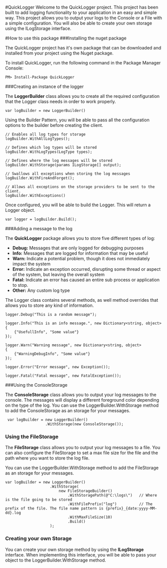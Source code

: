 #QuickLogger
Welcome to the QuickLogger project. This project has been built to add logging functionality to your application in an easy and simple way. This project allows you to output your logs to the Console or a File with a simple configuration. You will also be able to create your own storage using the ILogStorage interface.

#How to use this package
###Installing the nuget package

The QuickLogger project has it's own package that can be downloaded and installed from your project using the Nuget package.

To install QuickLogger, run the following command in the Package Manager Console:

    PM> Install-Package QuickLogger

###Creating an instance of the logger

The **LoggerBuilder** class allows you to create all the required configuration that the Logger class needs in order to work properly.

    var logBuilder = new LoggerBuilder()

Using the Builder Pattern, you will be able to pass all the configuration options to the builder before creating the client.

    // Enables all log types for storage
    logBuilder.WithAllLogTypes();
    
    // Defines which log types will be stored
    logBuilder.WithLogTypes(LogType types);
    
    // Defines where the log messages will be stored
    logBuilder.WithStorage(params ILogStorage[] output);
    
    // Swallows all exceptions when storing the log messages
    logBuilder.WithFireAndForget();
    
    // Allows all exceptions on the storage providers to be sent to the client.
    logBuilder.WithExceptions()

Once configured, you will be able to build the Logger. This will return a Logger object.

    var logger = logBuilder.Build();

###Adding a message to the log

The **QuickLogger** package allows you to store five different types of log: 

- **Debug:** Messages that are only logged for debugging purposes
- **Info:** Messages that are logged for information that may be useful
- **Warn:** Indicate a potential problem, though it does not immediately impact the system
- **Error:** Indicate an exception occurred, disrupting some thread or aspect of the system, but leaving the overall system
- **Fatal:** Indicate an error has caused an entire sub process or application to stop.
- **Other:** Any custom log type

The Logger class contains several methods, as well method overrides that allows you to store any kind of information.

    logger.Debug("This is a random message");
    
    logger.Info("This is an info message.", new Dictionary<string, object>
    {
    	{"UsefullInfo", "Some value"}
    });
    
    logger.Warn("Warning message", new Dictionary<string, object>
    {
    	{"WarningDebugInfo", "Some value"}
    });
    
    logger.Error("Error message", new Exception());
    
    logger.Fatal("Fatal message", new FatalException());

###Using the ConsoleStorage

The **ConsoleStorage** class allows you to output your log messages to the console. The messages will display a different foreground color depending on the type of the log. You can use the LoggerBuilder.WithStorage method to add the ConsoleStorage as an storage for your messages.

     var logBuilder = new LoggerBuilder()
    				  .WithStorage(new ConsoleStorage());

### Using the FileStorage

The **FileStorage** class allows you to output your log messages to a file. You can also configure the FileStorage to set a max file size for the file and the path where you want to store the log file. 

You can use the LoggerBuilder.WithStorage method to add the FileStorage as an storage for your messages.
    
    var logBuilder = new LoggerBuilder()
					    .WithStorage(
							new FileStorageBuilder()
							    .WithStoragePath(@"C:\logs\")	// Where is the file going to be stored
							    .WithFilePrefix("log")			// The prefix of the file. The file name pattern is {prefix}_{date:yyyy-MM-dd}.log 
							    .WithMaxFileSize(10)
							    .Build()
						);

### Creating your own Storage

You can create your own storage method by using the **ILogStorage** interface. When implementing this interface, you will be able to pass your object to the LoggerBuilder.WithStorage method.